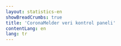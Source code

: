 ```yaml
---
layout: statistics-en
showBreadCrumbs: true
title: 'CoronaMelder veri kontrol paneli'
contentLang: en
lang: tr
---
```

